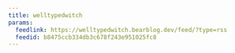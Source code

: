 ```yaml
---
title: welltypedwitch
params:
  feedlink: https://welltypedwitch.bearblog.dev/feed/?type=rss
  feedid: b8475ccb334db3c678f243e951025fc8
---
```


